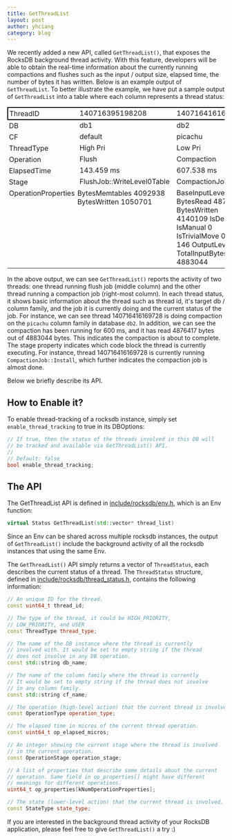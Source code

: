 ```yaml
---
title: GetThreadList
layout: post
author: yhciang
category: blog
---
```


We recently added a new API, called `GetThreadList()`, that exposes the RocksDB background thread activity. With this feature, developers will be able to obtain the real-time information about the currently running compactions and flushes such as the input / output size, elapsed time, the number of bytes it has written. Below is an example output of `GetThreadList`.  To better illustrate the example, we have put a sample output of `GetThreadList` into a table where each column represents a thread status:

<table width="637" >
<tbody >
<tr style="border:2px solid #000000" >

<td style="padding:3px" >ThreadID
</td>

<td >140716395198208
</td>

<td >140716416169728
</td>
</tr>
<tr >

<td style="padding:3px" >DB
</td>

<td >db1
</td>

<td >db2
</td>
</tr>
<tr >

<td style="padding:3px" >CF
</td>

<td >default
</td>

<td >picachu
</td>
</tr>
<tr >

<td style="padding:3px" >ThreadType
</td>

<td >High Pri
</td>

<td >Low Pri
</td>
</tr>
<tr >

<td style="padding:3px" >Operation
</td>

<td >Flush
</td>

<td >Compaction
</td>
</tr>
<tr >

<td style="padding:3px" >ElapsedTime
</td>

<td >143.459 ms
</td>

<td >607.538 ms
</td>
</tr>
<tr >

<td style="padding:3px" >Stage
</td>

<td >FlushJob::WriteLevel0Table
</td>

<td >CompactionJob::Install
</td>
</tr>
<tr >

<td style="vertical-align:top;padding:3px" >OperationProperties
</td>

<td style="vertical-align:top;padding:3px" >
BytesMemtables 4092938
BytesWritten 1050701
</td>

<td style="vertical-align:top" >
BaseInputLevel 1
BytesRead 4876417
BytesWritten 4140109
IsDeletion 0
IsManual 0
IsTrivialMove 0
JobID 146
OutputLevel 2
TotalInputBytes 4883044
</td>
</tr>
</tbody>
</table>

In the above output, we can see `GetThreadList()` reports the activity of two threads: one thread running flush job (middle column) and the other thread running a compaction job (right-most column).  In each thread status, it shows basic information about the thread such as thread id, it's target db / column family, and the job it is currently doing and the current status of the job.  For instance, we can see thread 140716416169728 is doing compaction on the `picachu` column family in database `db2`.  In addition, we can see the compaction has been running for 600 ms, and it has read 4876417 bytes out of 4883044 bytes. This indicates the compaction is about to complete.  The stage property indicates which code block the thread is currently executing.  For instance, thread 140716416169728 is currently running `CompactionJob::Install`, which further indicates the compaction job is almost done.

Below we briefly describe its API.


## How to Enable it?


To enable thread-tracking of a rocksdb instance, simply set `enable_thread_tracking` to true in its DBOptions:

```c++
// If true, then the status of the threads involved in this DB will
// be tracked and available via GetThreadList() API.
//
// Default: false
bool enable_thread_tracking;
```



## The API


The GetThreadList API is defined in [include/rocksdb/env.h](https://github.com/facebook/rocksdb/blob/master/include/rocksdb/env.h#L317-L318), which is an Env
function:

```c++
virtual Status GetThreadList(std::vector* thread_list)
```

Since an Env can be shared across multiple rocksdb instances, the output of
`GetThreadList()` include the background activity of all the rocksdb instances
that using the same Env.

The `GetThreadList()` API simply returns a vector of `ThreadStatus`, each describes
the current status of a thread. The `ThreadStatus` structure, defined in
[include/rocksdb/thread_status.h](https://github.com/facebook/rocksdb/blob/master/include/rocksdb/thread_status.h), contains the following information:

```c++
// An unique ID for the thread.
const uint64_t thread_id;

// The type of the thread, it could be HIGH_PRIORITY,
// LOW_PRIORITY, and USER
const ThreadType thread_type;

// The name of the DB instance where the thread is currently
// involved with. It would be set to empty string if the thread
// does not involve in any DB operation.
const std::string db_name;

// The name of the column family where the thread is currently
// It would be set to empty string if the thread does not involve
// in any column family.
const std::string cf_name;

// The operation (high-level action) that the current thread is involved.
const OperationType operation_type;

// The elapsed time in micros of the current thread operation.
const uint64_t op_elapsed_micros;

// An integer showing the current stage where the thread is involved
// in the current operation.
const OperationStage operation_stage;

// A list of properties that describe some details about the current
// operation. Same field in op_properties[] might have different
// meanings for different operations.
uint64_t op_properties[kNumOperationProperties];

// The state (lower-level action) that the current thread is involved.
const StateType state_type;
```

If you are interested in the background thread activity of your RocksDB application, please feel free to give `GetThreadList()` a try :)
